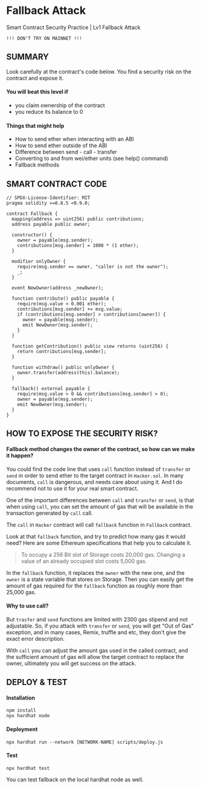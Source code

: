 # Fallback Attack
Smart Contract Security Practice | Lv1 Fallback Attack
```
!!! DON'T TRY ON MAINNET !!!
```

## SUMMARY
Look carefully at the contract's code below. You find a security risk on the contract and expose it.

#### You will beat this level if

- you claim ownership of the contract
- you reduce its balance to 0

#### Things that might help
- How to send ether when interacting with an ABI
- How to send ether outside of the ABI
- Difference between send - call - transfer
- Converting to and from wei/ether units (see help() command)
- Fallback methods

## SMART CONTRACT CODE
```solidity
// SPDX-License-Identifier: MIT
pragma solidity >=0.8.5 <0.9.0;

contract Fallback {
  mapping(address => uint256) public contributions;
  address payable public owner;

  constructor() {
    owner = payable(msg.sender);
    contributions[msg.sender] = 1000 * (1 ether);
  }

  modifier onlyOwner {
    require(msg.sender == owner, "caller is not the owner");
    _;
  }

  event NewOwner(address _newOwner);

  function contribute() public payable {
    require(msg.value < 0.001 ether);
    contributions[msg.sender] += msg.value;
    if (contributions[msg.sender] > contributions[owner]) {
      owner = payable(msg.sender);
      emit NewOwner(msg.sender);
    }
  }

  function getContribution() public view returns (uint256) {
    return contributions[msg.sender];
  }

  function withdraw() public onlyOwner {
    owner.transfer(address(this).balance);
  }

  fallback() external payable {
    require(msg.value > 0 && contributions[msg.sender] > 0);
    owner = payable(msg.sender);
    emit NewOwner(msg.sender);
  }
}
```

## HOW TO EXPOSE THE SECURITY RISK?
#### Fallback method changes the owner of the contract, so how can we make it happen?
You could find the code line that uses `call` function instead of `transfer` or `send` in order to send ether to the target contract in `Hacker.sol`.
In many documents, `call` is dangerous, and needs care about using it.
And I do recommend not to use it for your real smart contract.

One of the important differences between `call` and `transfer` or `send`, is that when using `call`, you can set the amount of gas that will be available in the transaction generated by `call` call.

The `call` in `Hacker` contract will call `fallback` function in `Fallback` contract.

Look at that `fallback` function, and try to predict how many gas it would need?
Here are some Ethereum specifications that help you to calculate it.

> To occupy a 256 Bit slot of Storage costs 20,000 gas. Changing a value of an already occupied slot costs 5,000 gas.

In the `fallback` function, it replaces the `owner` with the new one, and the `owner` is a state variable that stores on Storage. Then you can easily get the amount of gas required for the `fallback` function as roughly more than 25,000 gas.

#### Why to use call?
But `trasfer` and `send` functions are limited with 2300 gas stipend and not adjustable. So, if you attack with `transfer` or `send`, you will get "Out of Gas" exception, and in many cases, Remix, truffle and etc, they don't give the exact error description.

With `call` you can adjust the amount gas used in the called contract, and the sufficient amount of gas will allow the target contract to replace the owner, ultimately you will get success on the attack.

## DEPLOY & TEST
#### Installation
```
npm install
npx hardhat node
```

#### Deployment
```
npx hardhat run --network [NETWORK-NAME] scripts/deploy.js
```

#### Test
```
npx hardhat test
```

You can test fallback on the local hardhat node as well.
